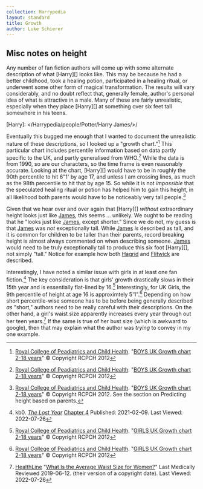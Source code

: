 ```yaml
---
collection: Harrypedia
layout: standard
title: Growth
author: Luke Schierer
---
```


## Misc notes on height

Any number of fan fiction authors will come up with some alternate description
of what [Harry][] looks like. This may be because he had a better childhood,
took a healing potion, participated in a healing ritual, or underwent some
other form of magical transformation. The results will vary considerably, and
no doubt reflect that, generally female, author's personal idea of what is
attractive in a male. Many of these are fairly unrealistic, especially when
they place [Harry][] at something over six feet tall somewhere in his teens.

[Harry]: </Harrypedia/people/Potter/Harry James/>/

Eventually this bugged me enough that I wanted to document the unrealistic
nature of these descriptions, so I looked up a "growth chart."[^220622-1] This
particular chart includes percentile information based on data partly specific
to the UK, and partly generalised from WHO.[^220622-2] While the data is from
1990, so are our characters, so the time frame is even reasonably accurate.
Looking at the chart, [Harry][] would have to be in roughly the 90th percentile
to hit 6"1' by age 17, and unless I am crossing lines, as much as the 98th
percentile to hit that by age 15. So while it is not _impossible_ that the
speculated healing ritual or potion has helped him to gain this height, in all
likelihood both parents would have to be noticeably very tall people.[^220622-3]

Given that we hear over and over again that [Harry][] _without_ extraordinary height
looks just like [James][], this seems … unlikely. We ought to be reading that he
"looks just like [James][], except shorter." Since we do not, my guess is that
[James][] was _not_ exceptionally tall. While [James][] _is_ described as
tall, and it is common for children to be taller than their parents, record
breaking height is almost always commented on when describing someone.
[James][] would need to be truly exceptionally tall to produce this six foot
[Harry][], not simply "tall." Notice for example how both [Hagrid][] and
[Flitwick][] are described.

[James]: /Harrypedia/people/Potter/James/
[Hagrid]: /Harrypedia/people/Hagrid/Rubeus/
[Flitwick]: /Harrypedia/people/Flitwick/Filus/

Interestingly, I have noted a similar issue with girls in at least one fan
fiction.[^220726-8] The key consideration is that girls' growth drastically
slows in their 15th year and is essentially flat-lined by 16.[^220726-9]
Interestingly, for UK Girls, the 9th percentile of height at age 16 is
approximtely 5'1".[^220726-10] Depending on how short percentile-wise someone
has to be before being generally described _as_ "short," authors need to be
really careful with their descriptions. On the other hand, a girl's waist size
apparently increases every year through out her teen years.[^220726-11] If the
same is true of her bust size (which is awkward to google), then that may
explain what the author was _trying_ to convey in my one example.

[^220726-11]:
    [HealthLine](https://www.healthline.com/)
    "[What Is the Average Waist Size for Women?](https://www.healthline.com/health/average-waist-size-for-women)"
    Last Medically Reviewed 2019-06-12. (their version of a copyright date). Last Viewed: 2022-07-26

[^220726-8]:
    kb0. _[The Lost Year](https://www.fanfiction.net/s/13815274)_
    [Chapter 4](https://www.fanfiction.net/s/13815274/4/The-Lost-Year)
    Published: 2021-02-09. Last Viewed: 2022-07-26

[^220726-10]:
    [Royal College of Peadiatrics and Child Health](https://www.rcpch.ac.uk/).
    "[GIRLS UK Growth chart 2-18 years](https://www.rcpch.ac.uk/sites/default/files/Girls_2-18_years_growth_chart.pdf)"
    © Copyright RCPCH 2012

[^220726-9]:
    [Royal College of Peadiatrics and Child Health](https://www.rcpch.ac.uk/).
    "[GIRLS UK Growth chart 2-18 years](https://www.rcpch.ac.uk/sites/default/files/Girls_2-18_years_growth_chart.pdf)"
    © Copyright RCPCH 2012

[^220622-1]:
    [Royal College of Peadiatrics and Child Health](https://www.rcpch.ac.uk/).
    "[BOYS UK Growth chart 2-18 years](https://www.rcpch.ac.uk/sites/default/files/Boys_2-18_years_growth_chart.pdf)"
    © Copyright RCPCH 2012

[^220622-2]:
    [Royal College of Peadiatrics and Child Health](https://www.rcpch.ac.uk/).
    "[BOYS UK Growth chart 2-18 years](https://www.rcpch.ac.uk/sites/default/files/Boys_2-18_years_growth_chart.pdf)"
    © Copyright RCPCH 2012

[^220622-3]:
    [Royal College of Peadiatrics and Child Health](https://www.rcpch.ac.uk/).
    "[BOYS UK Growth chart 2-18 years](https://www.rcpch.ac.uk/sites/default/files/Boys_2-18_years_growth_chart.pdf)"
    © Copyright RCPCH 2012. See the section on Predicting height based on
    parents.
